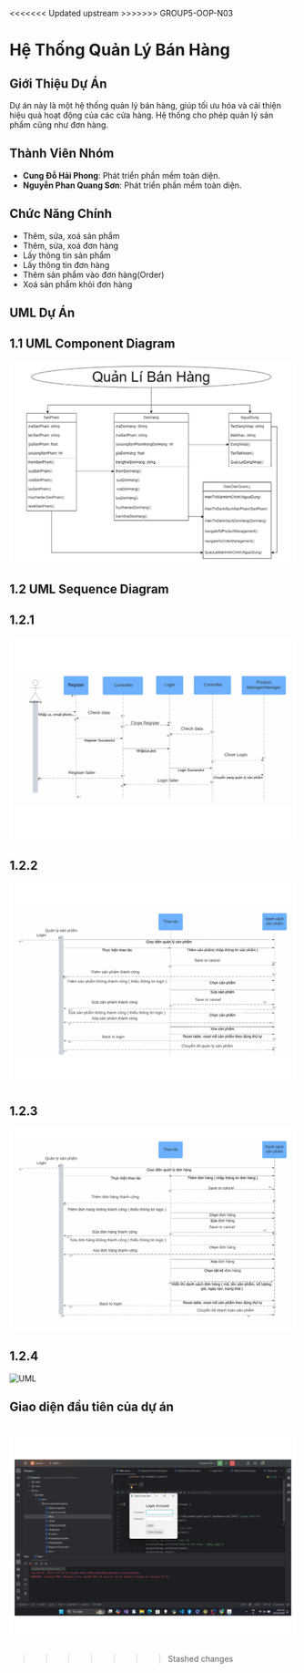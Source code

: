<<<<<<< Updated upstream >>>>>>>
GROUP5-OOP-N03 
# Hệ Thống Quản Lý Bán Hàng

## Giới Thiệu Dự Án
Dự án này là một hệ thống quản lý bán hàng, giúp tối ưu hóa và cải thiện hiệu quả hoạt động của các cửa hàng. Hệ thống cho phép quản lý sản phẩm cũng như đơn hàng.
## Thành Viên Nhóm

- **Cung Đỗ Hải Phong**: Phát triển phần mềm toàn diện.
- **Nguyễn Phan Quang Sơn**: Phát triển phần mềm toàn diện.


## Chức Năng Chính
- Thêm, sửa, xoá sản phẩm
- Thêm, sửa, xoá đơn hàng
- Lấy thông tin sản phẩm
- Lấy thông tin đơn hàng
- Thêm sản phẩm vào đơn hàng(Order)
- Xoá sản phẩm khỏi đơn hàng

## UML Dự Án

## 1.1 UML Component Diagram

![UML](<quản lý bán hàng.drawio.jpg>)



## 1.2 UML Sequence Diagram

## 1.2.1 

![UML](Register-Login.jpg)

## 1.2.2

![UML](<Quản Lý Sản Phẩm (1).jpg>)


## 1.2.3

![UML](<Quản lí đơn hàng.jpg>)


## 1.2.4

![UML]()


## Giao diện đầu tiên của dự án
![firstScreen](<Ảnh chụp màn hình 2024-10-03 172127.jpg>)
=======

>>>>>>> Stashed changes
